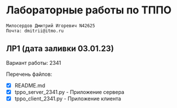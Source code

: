 # Лабораторные работы по ТППО

```
Милосердов Дмитрий Игоревич N42625
Почта: dmitrii@itmo.ru
```

## ЛР1 (дата заливки 03.01.23)

Вариант работы: 2341

Перечень файлов:
- [x] README.md
- [x] tppo_server_2341.py - Приложение сервера
- [x] tppo_client_2341.py - Приложение клиента
